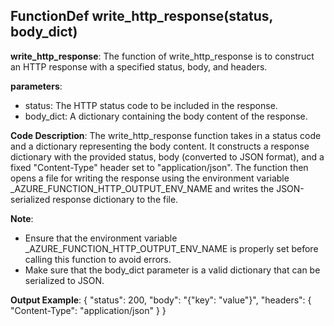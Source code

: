 ## FunctionDef write_http_response(status, body_dict)
**write_http_response**: The function of write_http_response is to construct an HTTP response with a specified status, body, and headers.

**parameters**:
- status: The HTTP status code to be included in the response.
- body_dict: A dictionary containing the body content of the response.

**Code Description**:
The write_http_response function takes in a status code and a dictionary representing the body content. It constructs a response dictionary with the provided status, body (converted to JSON format), and a fixed "Content-Type" header set to "application/json". The function then opens a file for writing the response using the environment variable _AZURE_FUNCTION_HTTP_OUTPUT_ENV_NAME and writes the JSON-serialized response dictionary to the file.

**Note**:
- Ensure that the environment variable _AZURE_FUNCTION_HTTP_OUTPUT_ENV_NAME is properly set before calling this function to avoid errors.
- Make sure that the body_dict parameter is a valid dictionary that can be serialized to JSON.

**Output Example**:
{
    "status": 200,
    "body": "{\"key\": \"value\"}",
    "headers": {
        "Content-Type": "application/json"
    }
}
